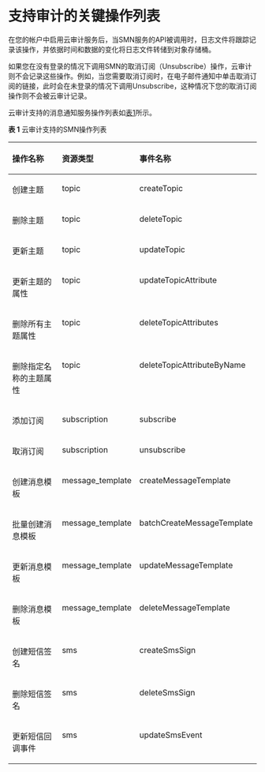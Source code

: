 # 支持审计的关键操作列表<a name="smn_ug_0012"></a>

在您的帐户中启用云审计服务后，当SMN服务的API被调用时，日志文件将跟踪记录该操作，并依据时间和数据的变化将日志文件转储到对象存储桶。

如果您在没有登录的情况下调用SMN的取消订阅（Unsubscribe）操作，云审计则不会记录这些操作。例如，当您需要取消订阅时，在电子邮件通知中单击取消订阅的链接，此时会在未登录的情况下调用Unsubscribe，这种情况下您的取消订阅操作则不会被云审计记录。

云审计支持的消息通知服务操作列表如[表1](#table2434760155120)所示。

**表 1**  云审计支持的SMN操作列表

<a name="table2434760155120"></a>
<table><thead align="left"><tr id="zh-cn_topic_0100240386_row64314438155120"><th class="cellrowborder" valign="top" width="32.6%" id="mcps1.2.4.1.1"><p id="zh-cn_topic_0100240386_p42086993155120"><a name="zh-cn_topic_0100240386_p42086993155120"></a><a name="zh-cn_topic_0100240386_p42086993155120"></a>操作名称</p>
</th>
<th class="cellrowborder" valign="top" width="25.69%" id="mcps1.2.4.1.2"><p id="zh-cn_topic_0100240386_p46895820155120"><a name="zh-cn_topic_0100240386_p46895820155120"></a><a name="zh-cn_topic_0100240386_p46895820155120"></a>资源类型</p>
</th>
<th class="cellrowborder" valign="top" width="41.71%" id="mcps1.2.4.1.3"><p id="zh-cn_topic_0100240386_p40465036155120"><a name="zh-cn_topic_0100240386_p40465036155120"></a><a name="zh-cn_topic_0100240386_p40465036155120"></a>事件名称</p>
</th>
</tr>
</thead>
<tbody><tr id="zh-cn_topic_0100240386_row56442456155120"><td class="cellrowborder" valign="top" width="32.6%" headers="mcps1.2.4.1.1 "><p id="zh-cn_topic_0100240386_p8436249155120"><a name="zh-cn_topic_0100240386_p8436249155120"></a><a name="zh-cn_topic_0100240386_p8436249155120"></a>创建主题</p>
</td>
<td class="cellrowborder" valign="top" width="25.69%" headers="mcps1.2.4.1.2 "><p id="zh-cn_topic_0100240386_p52532121155120"><a name="zh-cn_topic_0100240386_p52532121155120"></a><a name="zh-cn_topic_0100240386_p52532121155120"></a>topic</p>
</td>
<td class="cellrowborder" valign="top" width="41.71%" headers="mcps1.2.4.1.3 "><p id="zh-cn_topic_0100240386_p18974707155935"><a name="zh-cn_topic_0100240386_p18974707155935"></a><a name="zh-cn_topic_0100240386_p18974707155935"></a>createTopic</p>
</td>
</tr>
<tr id="zh-cn_topic_0100240386_row43864299155120"><td class="cellrowborder" valign="top" width="32.6%" headers="mcps1.2.4.1.1 "><p id="zh-cn_topic_0100240386_p63347368155120"><a name="zh-cn_topic_0100240386_p63347368155120"></a><a name="zh-cn_topic_0100240386_p63347368155120"></a>删除主题</p>
</td>
<td class="cellrowborder" valign="top" width="25.69%" headers="mcps1.2.4.1.2 "><p id="zh-cn_topic_0100240386_p16889066155120"><a name="zh-cn_topic_0100240386_p16889066155120"></a><a name="zh-cn_topic_0100240386_p16889066155120"></a>topic</p>
</td>
<td class="cellrowborder" valign="top" width="41.71%" headers="mcps1.2.4.1.3 "><p id="zh-cn_topic_0100240386_p8136046155935"><a name="zh-cn_topic_0100240386_p8136046155935"></a><a name="zh-cn_topic_0100240386_p8136046155935"></a>deleteTopic</p>
</td>
</tr>
<tr id="zh-cn_topic_0100240386_row31207493155120"><td class="cellrowborder" valign="top" width="32.6%" headers="mcps1.2.4.1.1 "><p id="zh-cn_topic_0100240386_p44778982155120"><a name="zh-cn_topic_0100240386_p44778982155120"></a><a name="zh-cn_topic_0100240386_p44778982155120"></a>更新主题</p>
</td>
<td class="cellrowborder" valign="top" width="25.69%" headers="mcps1.2.4.1.2 "><p id="zh-cn_topic_0100240386_p59408927155120"><a name="zh-cn_topic_0100240386_p59408927155120"></a><a name="zh-cn_topic_0100240386_p59408927155120"></a>topic</p>
</td>
<td class="cellrowborder" valign="top" width="41.71%" headers="mcps1.2.4.1.3 "><p id="zh-cn_topic_0100240386_p25598164155935"><a name="zh-cn_topic_0100240386_p25598164155935"></a><a name="zh-cn_topic_0100240386_p25598164155935"></a>updateTopic</p>
</td>
</tr>
<tr id="zh-cn_topic_0100240386_row23891005155120"><td class="cellrowborder" valign="top" width="32.6%" headers="mcps1.2.4.1.1 "><p id="zh-cn_topic_0100240386_p56123262155120"><a name="zh-cn_topic_0100240386_p56123262155120"></a><a name="zh-cn_topic_0100240386_p56123262155120"></a>更新主题的属性</p>
</td>
<td class="cellrowborder" valign="top" width="25.69%" headers="mcps1.2.4.1.2 "><p id="zh-cn_topic_0100240386_p65497473155120"><a name="zh-cn_topic_0100240386_p65497473155120"></a><a name="zh-cn_topic_0100240386_p65497473155120"></a>topic</p>
</td>
<td class="cellrowborder" valign="top" width="41.71%" headers="mcps1.2.4.1.3 "><p id="zh-cn_topic_0100240386_p4797422155935"><a name="zh-cn_topic_0100240386_p4797422155935"></a><a name="zh-cn_topic_0100240386_p4797422155935"></a>updateTopicAttribute</p>
</td>
</tr>
<tr id="zh-cn_topic_0100240386_row33256118155120"><td class="cellrowborder" valign="top" width="32.6%" headers="mcps1.2.4.1.1 "><p id="zh-cn_topic_0100240386_p9391008155120"><a name="zh-cn_topic_0100240386_p9391008155120"></a><a name="zh-cn_topic_0100240386_p9391008155120"></a>删除所有主题属性</p>
</td>
<td class="cellrowborder" valign="top" width="25.69%" headers="mcps1.2.4.1.2 "><p id="zh-cn_topic_0100240386_p8468194155120"><a name="zh-cn_topic_0100240386_p8468194155120"></a><a name="zh-cn_topic_0100240386_p8468194155120"></a>topic</p>
</td>
<td class="cellrowborder" valign="top" width="41.71%" headers="mcps1.2.4.1.3 "><p id="zh-cn_topic_0100240386_p7659984155935"><a name="zh-cn_topic_0100240386_p7659984155935"></a><a name="zh-cn_topic_0100240386_p7659984155935"></a>deleteTopicAttributes</p>
</td>
</tr>
<tr id="zh-cn_topic_0100240386_row66406871155120"><td class="cellrowborder" valign="top" width="32.6%" headers="mcps1.2.4.1.1 "><p id="zh-cn_topic_0100240386_p10247493155120"><a name="zh-cn_topic_0100240386_p10247493155120"></a><a name="zh-cn_topic_0100240386_p10247493155120"></a>删除指定名称的主题属性</p>
</td>
<td class="cellrowborder" valign="top" width="25.69%" headers="mcps1.2.4.1.2 "><p id="zh-cn_topic_0100240386_p57829849155120"><a name="zh-cn_topic_0100240386_p57829849155120"></a><a name="zh-cn_topic_0100240386_p57829849155120"></a>topic</p>
</td>
<td class="cellrowborder" valign="top" width="41.71%" headers="mcps1.2.4.1.3 "><p id="zh-cn_topic_0100240386_p14093206155935"><a name="zh-cn_topic_0100240386_p14093206155935"></a><a name="zh-cn_topic_0100240386_p14093206155935"></a>deleteTopicAttributeByName</p>
</td>
</tr>
<tr id="zh-cn_topic_0100240386_row13593683155120"><td class="cellrowborder" valign="top" width="32.6%" headers="mcps1.2.4.1.1 "><p id="zh-cn_topic_0100240386_p27346542155120"><a name="zh-cn_topic_0100240386_p27346542155120"></a><a name="zh-cn_topic_0100240386_p27346542155120"></a>添加订阅</p>
</td>
<td class="cellrowborder" valign="top" width="25.69%" headers="mcps1.2.4.1.2 "><p id="zh-cn_topic_0100240386_p38669833155120"><a name="zh-cn_topic_0100240386_p38669833155120"></a><a name="zh-cn_topic_0100240386_p38669833155120"></a>subscription</p>
</td>
<td class="cellrowborder" valign="top" width="41.71%" headers="mcps1.2.4.1.3 "><p id="zh-cn_topic_0100240386_p6291234155935"><a name="zh-cn_topic_0100240386_p6291234155935"></a><a name="zh-cn_topic_0100240386_p6291234155935"></a>subscribe</p>
</td>
</tr>
<tr id="zh-cn_topic_0100240386_row4585378155120"><td class="cellrowborder" valign="top" width="32.6%" headers="mcps1.2.4.1.1 "><p id="zh-cn_topic_0100240386_p35871332155120"><a name="zh-cn_topic_0100240386_p35871332155120"></a><a name="zh-cn_topic_0100240386_p35871332155120"></a>取消订阅</p>
</td>
<td class="cellrowborder" valign="top" width="25.69%" headers="mcps1.2.4.1.2 "><p id="zh-cn_topic_0100240386_p1025369155120"><a name="zh-cn_topic_0100240386_p1025369155120"></a><a name="zh-cn_topic_0100240386_p1025369155120"></a>subscription</p>
</td>
<td class="cellrowborder" valign="top" width="41.71%" headers="mcps1.2.4.1.3 "><p id="zh-cn_topic_0100240386_p22906846155935"><a name="zh-cn_topic_0100240386_p22906846155935"></a><a name="zh-cn_topic_0100240386_p22906846155935"></a>unsubscribe</p>
</td>
</tr>
<tr id="zh-cn_topic_0100240386_row9296965155120"><td class="cellrowborder" valign="top" width="32.6%" headers="mcps1.2.4.1.1 "><p id="zh-cn_topic_0100240386_p14856696155120"><a name="zh-cn_topic_0100240386_p14856696155120"></a><a name="zh-cn_topic_0100240386_p14856696155120"></a>创建消息模板</p>
</td>
<td class="cellrowborder" valign="top" width="25.69%" headers="mcps1.2.4.1.2 "><p id="zh-cn_topic_0100240386_p32715836155120"><a name="zh-cn_topic_0100240386_p32715836155120"></a><a name="zh-cn_topic_0100240386_p32715836155120"></a>message_template</p>
</td>
<td class="cellrowborder" valign="top" width="41.71%" headers="mcps1.2.4.1.3 "><p id="zh-cn_topic_0100240386_p56093055155935"><a name="zh-cn_topic_0100240386_p56093055155935"></a><a name="zh-cn_topic_0100240386_p56093055155935"></a>createMessageTemplate</p>
</td>
</tr>
<tr id="zh-cn_topic_0100240386_row26198021155120"><td class="cellrowborder" valign="top" width="32.6%" headers="mcps1.2.4.1.1 "><p id="zh-cn_topic_0100240386_p41664963155120"><a name="zh-cn_topic_0100240386_p41664963155120"></a><a name="zh-cn_topic_0100240386_p41664963155120"></a>批量创建消息模板</p>
</td>
<td class="cellrowborder" valign="top" width="25.69%" headers="mcps1.2.4.1.2 "><p id="zh-cn_topic_0100240386_p29425642155120"><a name="zh-cn_topic_0100240386_p29425642155120"></a><a name="zh-cn_topic_0100240386_p29425642155120"></a>message_template</p>
</td>
<td class="cellrowborder" valign="top" width="41.71%" headers="mcps1.2.4.1.3 "><p id="zh-cn_topic_0100240386_p22539455155935"><a name="zh-cn_topic_0100240386_p22539455155935"></a><a name="zh-cn_topic_0100240386_p22539455155935"></a>batchCreateMessageTemplate</p>
</td>
</tr>
<tr id="zh-cn_topic_0100240386_row43565619155120"><td class="cellrowborder" valign="top" width="32.6%" headers="mcps1.2.4.1.1 "><p id="zh-cn_topic_0100240386_p39154279155120"><a name="zh-cn_topic_0100240386_p39154279155120"></a><a name="zh-cn_topic_0100240386_p39154279155120"></a>更新消息模板</p>
</td>
<td class="cellrowborder" valign="top" width="25.69%" headers="mcps1.2.4.1.2 "><p id="zh-cn_topic_0100240386_p65605284155120"><a name="zh-cn_topic_0100240386_p65605284155120"></a><a name="zh-cn_topic_0100240386_p65605284155120"></a>message_template</p>
</td>
<td class="cellrowborder" valign="top" width="41.71%" headers="mcps1.2.4.1.3 "><p id="zh-cn_topic_0100240386_p56700449155935"><a name="zh-cn_topic_0100240386_p56700449155935"></a><a name="zh-cn_topic_0100240386_p56700449155935"></a>updateMessageTemplate</p>
</td>
</tr>
<tr id="zh-cn_topic_0100240386_row44741097155120"><td class="cellrowborder" valign="top" width="32.6%" headers="mcps1.2.4.1.1 "><p id="zh-cn_topic_0100240386_p150220155120"><a name="zh-cn_topic_0100240386_p150220155120"></a><a name="zh-cn_topic_0100240386_p150220155120"></a>删除消息模板</p>
</td>
<td class="cellrowborder" valign="top" width="25.69%" headers="mcps1.2.4.1.2 "><p id="zh-cn_topic_0100240386_p46070259155120"><a name="zh-cn_topic_0100240386_p46070259155120"></a><a name="zh-cn_topic_0100240386_p46070259155120"></a>message_template</p>
</td>
<td class="cellrowborder" valign="top" width="41.71%" headers="mcps1.2.4.1.3 "><p id="zh-cn_topic_0100240386_p62676657155935"><a name="zh-cn_topic_0100240386_p62676657155935"></a><a name="zh-cn_topic_0100240386_p62676657155935"></a>deleteMessageTemplate</p>
</td>
</tr>
<tr id="zh-cn_topic_0100240386_row875737215622"><td class="cellrowborder" valign="top" width="32.6%" headers="mcps1.2.4.1.1 "><p id="zh-cn_topic_0100240386_p474717715185"><a name="zh-cn_topic_0100240386_p474717715185"></a><a name="zh-cn_topic_0100240386_p474717715185"></a>创建短信签名</p>
</td>
<td class="cellrowborder" valign="top" width="25.69%" headers="mcps1.2.4.1.2 "><p id="zh-cn_topic_0100240386_p9258748151835"><a name="zh-cn_topic_0100240386_p9258748151835"></a><a name="zh-cn_topic_0100240386_p9258748151835"></a>sms</p>
</td>
<td class="cellrowborder" valign="top" width="41.71%" headers="mcps1.2.4.1.3 "><p id="zh-cn_topic_0100240386_p12181293151825"><a name="zh-cn_topic_0100240386_p12181293151825"></a><a name="zh-cn_topic_0100240386_p12181293151825"></a>createSmsSign</p>
</td>
</tr>
<tr id="zh-cn_topic_0100240386_row3918013015622"><td class="cellrowborder" valign="top" width="32.6%" headers="mcps1.2.4.1.1 "><p id="zh-cn_topic_0100240386_p3814003815185"><a name="zh-cn_topic_0100240386_p3814003815185"></a><a name="zh-cn_topic_0100240386_p3814003815185"></a>删除短信签名</p>
</td>
<td class="cellrowborder" valign="top" width="25.69%" headers="mcps1.2.4.1.2 "><p id="zh-cn_topic_0100240386_p38741007151835"><a name="zh-cn_topic_0100240386_p38741007151835"></a><a name="zh-cn_topic_0100240386_p38741007151835"></a>sms</p>
</td>
<td class="cellrowborder" valign="top" width="41.71%" headers="mcps1.2.4.1.3 "><p id="zh-cn_topic_0100240386_p21793176151825"><a name="zh-cn_topic_0100240386_p21793176151825"></a><a name="zh-cn_topic_0100240386_p21793176151825"></a>deleteSmsSign</p>
</td>
</tr>
<tr id="zh-cn_topic_0100240386_row3559726115622"><td class="cellrowborder" valign="top" width="32.6%" headers="mcps1.2.4.1.1 "><p id="zh-cn_topic_0100240386_p2101856515185"><a name="zh-cn_topic_0100240386_p2101856515185"></a><a name="zh-cn_topic_0100240386_p2101856515185"></a>更新短信回调事件</p>
</td>
<td class="cellrowborder" valign="top" width="25.69%" headers="mcps1.2.4.1.2 "><p id="zh-cn_topic_0100240386_p56471463151835"><a name="zh-cn_topic_0100240386_p56471463151835"></a><a name="zh-cn_topic_0100240386_p56471463151835"></a>sms</p>
</td>
<td class="cellrowborder" valign="top" width="41.71%" headers="mcps1.2.4.1.3 "><p id="zh-cn_topic_0100240386_p49534062151825"><a name="zh-cn_topic_0100240386_p49534062151825"></a><a name="zh-cn_topic_0100240386_p49534062151825"></a>updateSmsEvent</p>
</td>
</tr>
</tbody>
</table>

